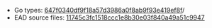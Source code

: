 * Go types: [647f0340df9f18a57d3986a0f8ab9f93e419ef8f](https://github.com/NYULibraries/dlts-finding-aids-ead-go-packages/commit/647f0340df9f18a57d3986a0f8ab9f93e419ef8f)/
* EAD source files: [11745c3fc1518ccc1e8b30e03f840a49a51c9947](https://github.com/NYULibraries/dlts-finding-aids-ead-sample-set-1/commit/11745c3fc1518ccc1e8b30e03f840a49a51c9947)
